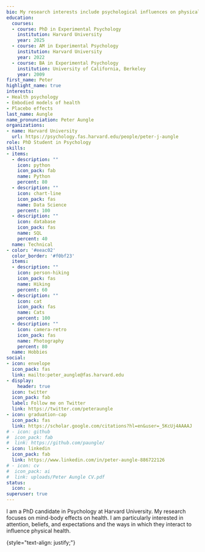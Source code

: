 ```yaml
---
bio: My research interests include psychological influences on physical health and psychological interventions to improve health outcomes.
education:
  courses:
  - course: PhD in Experimental Psychology
    institution: Harvard University
    year: 2025
  - course: AM in Experimental Psychology
    institution: Harvard University
    year: 2022
  - course: BA in Experimental Psychology
    institution: University of California, Berkeley
    year: 2009
first_name: Peter
highlight_name: true
interests:
- Health psychology
- Embodied models of health
- Placebo effects
last_name: Aungle
name_pronunciation: Peter Aungle
organizations:
- name: Harvard University
  url: https://psychology.fas.harvard.edu/people/peter-j-aungle
role: PhD Student in Psychology
skills:
- items:
  - description: ""
    icon: python
    icon_pack: fab
    name: Python
    percent: 80
  - description: ""
    icon: chart-line
    icon_pack: fas
    name: Data Science
    percent: 100
  - description: ""
    icon: database
    icon_pack: fas
    name: SQL
    percent: 40
  name: Technical
- color: '#eeac02'
  color_border: '#f0bf23'
  items:
  - description: ""
    icon: person-hiking
    icon_pack: fas
    name: Hiking
    percent: 60
  - description: ""
    icon: cat
    icon_pack: fas
    name: Cats
    percent: 100
  - description: ""
    icon: camera-retro
    icon_pack: fas
    name: Photography
    percent: 80
  name: Hobbies
social:
- icon: envelope
  icon_pack: fas
  link: mailto:peter_aungle@fas.harvard.edu
- display:
    header: true
  icon: twitter
  icon_pack: fab
  label: Follow me on Twitter
  link: https://twitter.com/peteraungle
- icon: graduation-cap
  icon_pack: fas
  link: https://scholar.google.com/citations?hl=en&user=_5KcUj4AAAAJ
# - icon: github
#  icon_pack: fab
#  link: https://github.com/paungle/
- icon: linkedin
  icon_pack: fab
  link: https://www.linkedin.com/in/peter-aungle-886722126
# - icon: cv
#  icon_pack: ai
#  link: uploads/Peter Aungle CV.pdf
status:
  icon: ☕️
superuser: true
---
```

I am a PhD candidate in Psychology at Harvard University. My research focuses on mind-body effects on health. I am particularly interested in attention, beliefs, and expectations and the ways in which they interact to influence physical health.


{style="text-align: justify;"}
